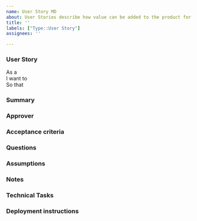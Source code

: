 ```yaml
---
name: User Story MD
about: User Stories describe how value can be added to the product for users
title: ''
labels: ["Type::User Story"]
assignees: ''

---
```


### User Story

As a  
I want to  
So that

### Summary

### Approver

### Acceptance criteria

### Questions

### Assumptions

### Notes

### Technical Tasks

### Deployment instructions
